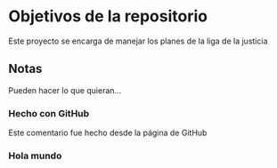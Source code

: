 # Objetivos de la repositorio

Este proyecto se encarga de manejar los planes de la liga de la justicia


## Notas
Pueden hacer lo que quieran...

### Hecho con GitHub

Este comentario fue hecho desde la página de GitHub

### Hola mundo
